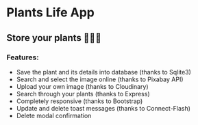 # Plants Life App

## Store your plants 🌿🌴🍃

### Features:

- Save the plant and its details into database (thanks to Sqlite3)
- Search and select the image online (thanks to Pixabay API)
- Upload your own image (thanks to Cloudinary)
- Search through your plants (thanks to Express)
- Completely responsive (thanks to Bootstrap)
- Update and delete toast messages (thanks to Connect-Flash)
- Delete modal confirmation

